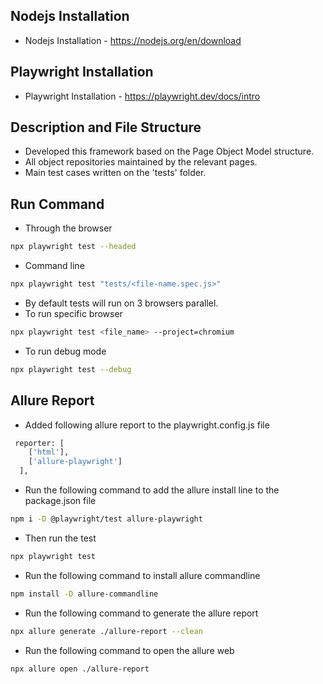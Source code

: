 
## Nodejs Installation

   * Nodejs Installation - https://nodejs.org/en/download
    
## Playwright Installation

   * Playwright Installation - https://playwright.dev/docs/intro

## Description and File Structure

   * Developed this framework based on the Page Object Model structure. 
   * All object repositories maintained by the relevant pages.
   * Main test cases written on the 'tests' folder.
        
## Run Command

*   Through the browser
 ```bash
npx playwright test --headed
 ```

* Command line
 ```bash
npx playwright test "tests/<file-name.spec.js>"
 ```

* By default tests will run on 3 browsers parallel.
* To run specific browser
 ```bash
npx playwright test <file_name> --project=chromium 
 ```

* To run debug mode
```bash
npx playwright test --debug 
 ```

 ## Allure Report

* Added following allure report to the playwright.config.js file
```bash
 reporter: [
    ['html'],
    ['allure-playwright']
  ], 
 ```

* Run the following command to add the allure install line to the package.json file
```bash
npm i -D @playwright/test allure-playwright
 ```

* Then run the test
```bash
npx playwright test 
 ```

* Run the following command to install allure commandline
```bash
npm install -D allure-commandline
 ```

* Run the following command to generate the allure report
```bash
npx allure generate ./allure-report --clean
 ```

* Run the following command to open the allure web
```bash
npx allure open ./allure-report
 ```

